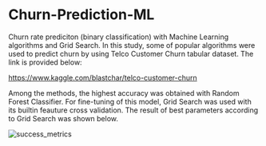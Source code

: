 # Churn-Prediction-ML
Churn rate prediciton (binary classification) with Machine Learning algorithms and Grid Search. In this study, some of popular algorithms were used to predict churn by using Telco Customer Churn tabular dataset. The link is provided below:

https://www.kaggle.com/blastchar/telco-customer-churn

Among the methods, the highest accuracy was obtained with Random Forest Classifier. For fine-tuning of this model, Grid Search was used with its builtin feauture cross validation. The result of best parameters according to Grid Search was shown below.

![success_metrics](https://user-images.githubusercontent.com/57035819/158009535-de8da17f-b60b-4a35-93b7-1b5d306b2869.png)



